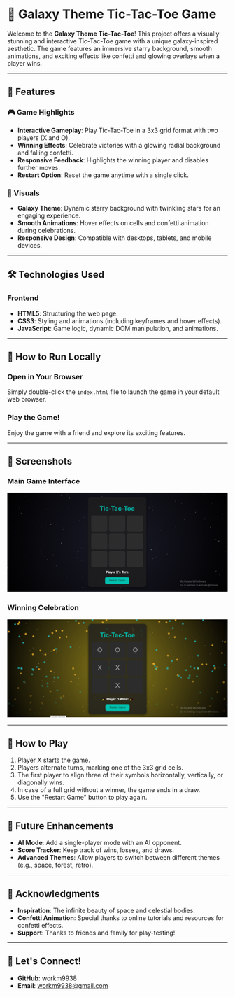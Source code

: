 # 🌌 Galaxy Theme Tic-Tac-Toe Game

Welcome to the **Galaxy Theme Tic-Tac-Toe**! This project offers a visually stunning and interactive Tic-Tac-Toe game with a unique galaxy-inspired aesthetic. The game features an immersive starry background, smooth animations, and exciting effects like confetti and glowing overlays when a player wins.

---

## 🚀 Features

### 🎮 Game Highlights
- **Interactive Gameplay**: Play Tic-Tac-Toe in a 3x3 grid format with two players (X and O).
- **Winning Effects**: Celebrate victories with a glowing radial background and falling confetti.
- **Responsive Feedback**: Highlights the winning player and disables further moves.
- **Restart Option**: Reset the game anytime with a single click.

### 🌌 Visuals
- **Galaxy Theme**: Dynamic starry background with twinkling stars for an engaging experience.
- **Smooth Animations**: Hover effects on cells and confetti animation during celebrations.
- **Responsive Design**: Compatible with desktops, tablets, and mobile devices.

---

## 🛠️ Technologies Used

### Frontend
- **HTML5**: Structuring the web page.
- **CSS3**: Styling and animations (including keyframes and hover effects).
- **JavaScript**: Game logic, dynamic DOM manipulation, and animations.

---

## 🤧 How to Run Locally

### Open in Your Browser
Simply double-click the `index.html` file to launch the game in your default web browser.

### Play the Game!
Enjoy the game with a friend and explore its exciting features.

---

## 🎨 Screenshots

### Main Game Interface
![Game Interface](https://github.com/workm9938/Tic-Tac-toe-Game/blob/main/tictactoe.PNG?raw=true)

### Winning Celebration
![Winning Effects](https://github.com/workm9938/Tic-Tac-toe-Game/blob/main/wiiningtic.PNG?raw=true)

---

## 🤠 How to Play

1. Player X starts the game.
2. Players alternate turns, marking one of the 3x3 grid cells.
3. The first player to align three of their symbols horizontally, vertically, or diagonally wins.
4. In case of a full grid without a winner, the game ends in a draw.
5. Use the "Restart Game" button to play again.

---

## 🎯 Future Enhancements
- **AI Mode**: Add a single-player mode with an AI opponent.
- **Score Tracker**: Keep track of wins, losses, and draws.
- **Advanced Themes**: Allow players to switch between different themes (e.g., space, forest, retro).

---


## 🌟 Acknowledgments
- **Inspiration**: The infinite beauty of space and celestial bodies.
- **Confetti Animation**: Special thanks to online tutorials and resources for confetti effects.
- **Support**: Thanks to friends and family for play-testing!

---

## 🙌 Let's Connect!
- **GitHub**: workm9938
- **Email**: workm9938@gmail.com

